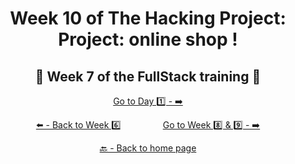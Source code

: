 <h1 align="center">Week 10 of The Hacking Project: Project: online shop !</h1>

<h2 align="center">🎉 Week 7 of the FullStack training 🎉</h2>

<div align="center">

  [Go to Day 1️⃣ - ➡️](https://github.com/BenjaminCharmes/THP_FullStack/tree/main/Week_7/Day_1)

</div>

<div align="center">
  
  [⬅️ - Back to Week 6️⃣](https://github.com/BenjaminCharmes/THP_FullStack/tree/main/Week_6)
  &nbsp;&nbsp;&nbsp;&nbsp;&nbsp;&nbsp;&nbsp;&nbsp;&nbsp;&nbsp;&nbsp;&nbsp;&nbsp;&nbsp;&nbsp;
  [Go to Week 8️⃣ & 9️⃣ - ➡️](https://github.com/BenjaminCharmes/THP_FullStack/tree/main/Week_8_&_9)

</div>

<div align="center">

  [🔙 - Back to home page](https://github.com/BenjaminCharmes/THP_FullStack)

</div>
